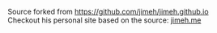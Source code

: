 
Source forked from https://github.com/jimeh/jimeh.github.io <br>
Checkout his personal site based on the source: [jimeh.me](http://jimeh.me/)
